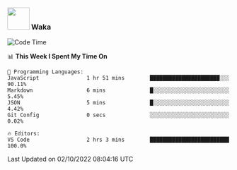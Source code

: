 ### <img src="https://media.giphy.com/media/VgCDAzcKvsR6OM0uWg/giphy.gif" width="50"> Waka

  <!--START_SECTION:waka-->
![Code Time](http://img.shields.io/badge/Code%20Time-893%20hrs%206%20mins-blue)

📊 **This Week I Spent My Time On** 

```text
💬 Programming Languages: 
JavaScript               1 hr 51 mins        ██████████████████████░░░   90.11% 
Markdown                 6 mins              █░░░░░░░░░░░░░░░░░░░░░░░░   5.45% 
JSON                     5 mins              █░░░░░░░░░░░░░░░░░░░░░░░░   4.42% 
Git Config               0 secs              ░░░░░░░░░░░░░░░░░░░░░░░░░   0.02%

🔥 Editors: 
VS Code                  2 hrs 3 mins        █████████████████████████   100.0%

```


 Last Updated on 02/10/2022 08:04:16 UTC
<!--END_SECTION:waka-->
